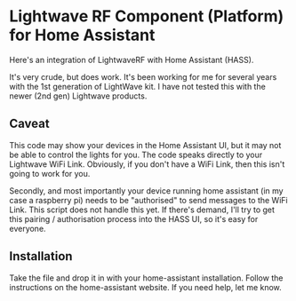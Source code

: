 # Lightwave RF Component (Platform) for Home Assistant
Here's an integration of LightwaveRF with Home Assistant (HASS).

It's very crude, but does work. It's been working for me for several years with the 1st generation of LightWave kit. I have not tested this with the newer (2nd gen) Lightwave products.

## Caveat
This code may show your devices in the Home Assistant UI, but it may not be able to control the lights for you. The code speaks directly to your Lightwave WiFi Link. Obviously, if you don't have a WiFi Link, then this isn't going to work for you.

Secondly, and most importantly your device running home assistant (in my case a raspberry pi) needs to be "authorised" to send messages to the WiFi Link. This script does not handle this yet. If there's demand, I'll try to get this pairing / authorisation process into the HASS UI, so it's easy for everyone.

## Installation
Take the file and drop it in with your home-assistant installation. Follow the instructions on the home-assistant website. If you need help, let me know.
